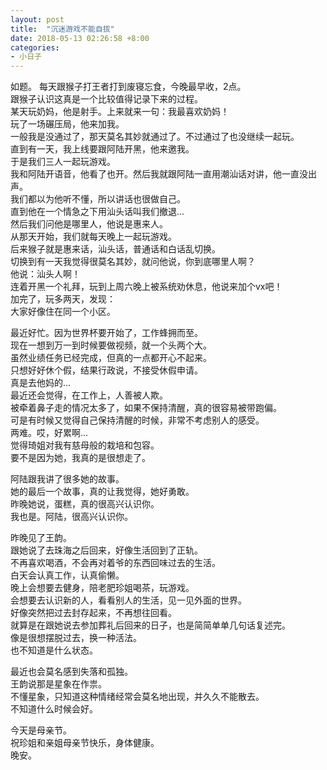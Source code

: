 ```yaml
---
layout: post
title:  "沉迷游戏不能自拔"
date: 2018-05-13 02:26:58 +8:00 
categories: 
- 小日子
---
```


如题。
每天跟猴子打王者打到废寝忘食，今晚最早收，2点。  
跟猴子认识这真是一个比较值得记录下来的过程。  
某天玩奶妈，他是射手。上来就来一句：我最喜欢奶妈！  
玩了一场碾压局，他来加我。  
一般我是没通过了，那天莫名其妙就通过了。不过通过了也没继续一起玩。  
直到有一天，我上线要跟阿陆开黑，他来邀我。  
于是我们三人一起玩游戏。  
我和阿陆开语音，他看了也开。然后我就跟阿陆一直用潮汕话对讲，他一直没出声。  
我们都以为他听不懂，所以讲话也很做自己。  
直到他在一个情急之下用汕头话叫我们撤退...  
然后我们问他是哪里人，他说是惠来人。  
从那天开始，我们就每天晚上一起玩游戏。  
后来猴子就是惠来话，汕头话，普通话和白话乱切换。  
切换到有一天我觉得很莫名其妙，就问他说，你到底哪里人啊？  
他说：汕头人啊！  
连着开黑一个礼拜，玩到上周六晚上被系统劝休息，他说来加个vx吧！  
加完了，玩多两天，发现：  
大家好像住在同一个小区。  

最近好忙。因为世界杯要开始了，工作蜂拥而至。  
现在一想到万一到时候要做视频，就一个头两个大。  
虽然业绩任务已经完成，但真的一点都开心不起来。  
只想好好休个假，结果行政说，不接受休假申请。  
真是去他妈的...  
最近还会觉得，在工作上，人善被人欺。  
被牵着鼻子走的情况太多了，如果不保持清醒，真的很容易被带跑偏。  
可是有时候又觉得自己保持清醒的时候，非常不考虑别人的感受。  
两难。哎，好累啊...  
觉得琦姐对我有慈母般的栽培和包容。  
要不是因为她，我真的是很想走了。  

阿陆跟我讲了很多她的故事。  
她的最后一个故事，真的让我觉得，她好勇敢。  
昨晚她说，蛋糕，真的很高兴认识你。  
我也是。阿陆，很高兴认识你。  

昨晚见了王韵。  
跟她说了去珠海之后回来，好像生活回到了正轨。  
不再喜欢喝酒，不会再对着爷的东西回味过去的生活。  
白天会认真工作，认真偷懒。  
晚上会想要去健身，陪老肥珍姐喝茶，玩游戏。  
会想要去认识新的人，看看别人的生活，见一见外面的世界。  
好像突然把过去封存起来，不再想往回看。  
就算是在跟她说去参加葬礼后回来的日子，也是简简单单几句话复述完。  
像是很想摆脱过去，换一种活法。  
也不知道是什么状态。  

最近也会莫名感到失落和孤独。  
王韵说那是星象在作祟。  
不懂星象，只知道这种情绪经常会莫名地出现，并久久不能散去。  
不知道什么时候会好。  

今天是母亲节。  
祝珍姐和亲姐母亲节快乐，身体健康。  
晚安。  